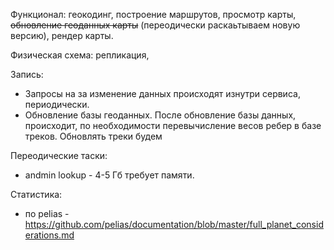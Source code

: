 Функционал: геокодинг, построение маршрутов, просмотр карты, ~~обновление геоданных карты~~ (переодически раскаьтываем новую версию), рендер карты.

Физическая схема: репликация, 

Запись:

* Запросы на за изменение данных происходят изнутри сервиса, периодически. 
* Обновление базы геоданных. После обновление базы данных, происходит, по необходимости перевычисление весов ребер в базе треков. Обновлять треки будем

Переодические таски:

* andmin lookup - 4-5 Гб требует памяти.



Статистика:

* по pelias - https://github.com/pelias/documentation/blob/master/full_planet_considerations.md
